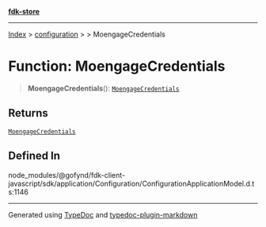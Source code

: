 [**fdk-store**](../../../README.md)
***

[Index](../../../API.md) > [configuration](../../README.md) > [<internal>](../README.md) > MoengageCredentials

# Function: MoengageCredentials

> **MoengageCredentials**(): [`MoengageCredentials`](../type-aliases/type-alias.MoengageCredentials.md)

## Returns

[`MoengageCredentials`](../type-aliases/type-alias.MoengageCredentials.md)

## Defined In

node\_modules/@gofynd/fdk-client-javascript/sdk/application/Configuration/ConfigurationApplicationModel.d.ts:1146

***
Generated using [TypeDoc](https://typedoc.org/) and [typedoc-plugin-markdown](https://www.npmjs.com/package/typedoc-plugin-markdown)
